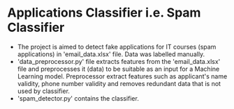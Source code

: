 # Applications Classifier i.e. Spam Classifier

- The project is aimed to detect fake applications for IT courses (spam applications) in 'email_data.xlsx' file. Data was labelled manually. 
- 'data_preprocessor.py' file extracts features from the 'email_data.xlsx' file and preprocesses it (data) to be suitable as an input for a Machine Learning model.
Preprocessor extract features such as applicant's name validity, phone number validity and removes redundant data that is not used by classifier.
- 'spam_detector.py' contains the classifier.
